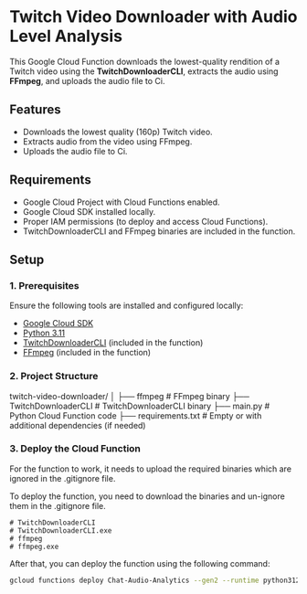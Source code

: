 # Twitch Video Downloader with Audio Level Analysis

This Google Cloud Function downloads the lowest-quality rendition of a Twitch video using the **TwitchDownloaderCLI**, extracts the audio using **FFmpeg**, and uploads the audio file to Ci.

## Features

- Downloads the lowest quality (160p) Twitch video.
- Extracts audio from the video using FFmpeg.
- Uploads the audio file to Ci.

## Requirements

- Google Cloud Project with Cloud Functions enabled.
- Google Cloud SDK installed locally.
- Proper IAM permissions (to deploy and access Cloud Functions).
- TwitchDownloaderCLI and FFmpeg binaries are included in the function.

## Setup

### 1. Prerequisites

Ensure the following tools are installed and configured locally:

- [Google Cloud SDK](https://cloud.google.com/sdk/docs/install)
- [Python 3.11](https://www.python.org/downloads/)
- [TwitchDownloaderCLI](https://github.com/lay295/TwitchDownloader) (included in the function)
- [FFmpeg](https://ffmpeg.org/) (included in the function)

### 2. Project Structure

twitch-video-downloader/
│
├── ffmpeg                     # FFmpeg binary
├── TwitchDownloaderCLI        # TwitchDownloaderCLI binary
├── main.py                    # Python Cloud Function code
├── requirements.txt           # Empty or with additional dependencies (if needed)

### 3. Deploy the Cloud Function

For the function to work, it needs to upload the required binaries which are ignored in the .gitignore file. 

To deploy the function, you need to download the binaries and un-ignore them in the .gitignore file.

```gitignore
# TwitchDownloaderCLI
# TwitchDownloaderCLI.exe
# ffmpeg
# ffmpeg.exe
```

After that, you can deploy the function using the following command:

```bash
gcloud functions deploy Chat-Audio-Analytics --gen2 --runtime python312 --region us-central1 --source . --trigger-http --allow-unauthenticated --entry-point run_pipeline --timeout 3600s --memory 2GB
```

